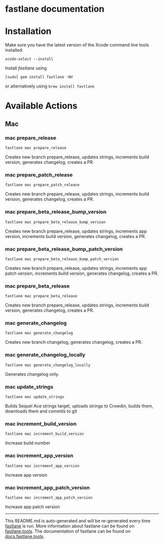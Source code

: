 fastlane documentation
================
# Installation

Make sure you have the latest version of the Xcode command line tools installed:

```
xcode-select --install
```

Install _fastlane_ using
```
[sudo] gem install fastlane -NV
```
or alternatively using `brew install fastlane`

# Available Actions
## Mac
### mac prepare_release
```
fastlane mac prepare_release
```
Creates new branch prepare_release, updates strings, increments build version, generates changelog, creates a PR.
### mac prepare_patch_release
```
fastlane mac prepare_patch_release
```
Creates new branch prepare_release, updates strings, increments build version, generates changelog, creates a PR.
### mac prepare_beta_release_bump_version
```
fastlane mac prepare_beta_release_bump_version
```
Creates new branch prepare_release, updates strings, increments app version, increments build version, generates changelog, creates a PR.
### mac prepare_beta_release_bump_patch_version
```
fastlane mac prepare_beta_release_bump_patch_version
```
Creates new branch prepare_release, updates strings, increments app patch version, increments build version, generates changelog, creates a PR.
### mac prepare_beta_release
```
fastlane mac prepare_beta_release
```
Creates new branch prepare_release, updates strings, increments build version, generates changelog, creates a PR.
### mac generate_changelog
```
fastlane mac generate_changelog
```
Creates new branch changelog, generates changelog, creates a PR.
### mac generate_changelog_locally
```
fastlane mac generate_changelog_locally
```
Generates changelog only.
### mac update_strings
```
fastlane mac update_strings
```
Builds Sequel Ace strings target, uploads strings to Crowdin, builds them, downloads them and commits to git
### mac increment_build_version
```
fastlane mac increment_build_version
```
Increase build number
### mac increment_app_version
```
fastlane mac increment_app_version
```
Increase app version
### mac increment_app_patch_version
```
fastlane mac increment_app_patch_version
```
Increase app patch version

----

This README.md is auto-generated and will be re-generated every time [fastlane](https://fastlane.tools) is run.
More information about fastlane can be found on [fastlane.tools](https://fastlane.tools).
The documentation of fastlane can be found on [docs.fastlane.tools](https://docs.fastlane.tools).
